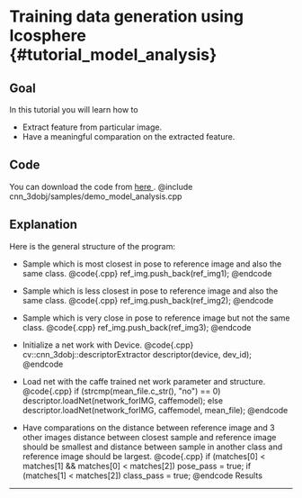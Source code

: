 Training data generation using Icosphere {#tutorial_model_analysis}
=============

Goal
----

In this tutorial you will learn how to

-   Extract feature from particular image.
-   Have a meaningful comparation on the extracted feature.

Code
----

You can download the code from [here ](https://github.com/Wangyida/opencv_contrib/blob/cnn_3dobj/samples/demo_model_analysis.cpp).
@include cnn_3dobj/samples/demo_model_analysis.cpp

Explanation
-----------

Here is the general structure of the program:

-   Sample which is most closest in pose to reference image and also the same class.
    @code{.cpp}
    ref_img.push_back(ref_img1);
    @endcode

-   Sample which is less closest in pose to reference image and also the same class.
    @code{.cpp}
    ref_img.push_back(ref_img2);
    @endcode

-   Sample which is very close in pose to reference image but not the same class.
    @code{.cpp}
    ref_img.push_back(ref_img3);
    @endcode

-   Initialize a net work with Device.
    @code{.cpp}
    cv::cnn_3dobj::descriptorExtractor descriptor(device, dev_id);
    @endcode
-   Load net with the caffe trained net work parameter and structure.
    @code{.cpp}
    if (strcmp(mean_file.c_str(), "no") == 0)
        descriptor.loadNet(network_forIMG, caffemodel);
    else
        descriptor.loadNet(network_forIMG, caffemodel, mean_file);
    @endcode

-   Have comparations on the distance between reference image and 3 other images
    distance between closest sample and reference image should be smallest and
    distance between sample in another class and reference image should be largest.
    @code{.cpp}
    if (matches[0] < matches[1] && matches[0] < matches[2])
        pose_pass = true;
    if (matches[1] < matches[2])
        class_pass = true;
    @endcode
Results
-------
